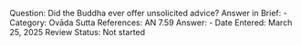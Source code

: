 Question: Did the Buddha ever offer unsolicited advice?
Answer in Brief: -
 Category: Ovāda
Sutta References: AN 7.59
Answer: -
Date Entered: March 25, 2025
Review Status: Not started
